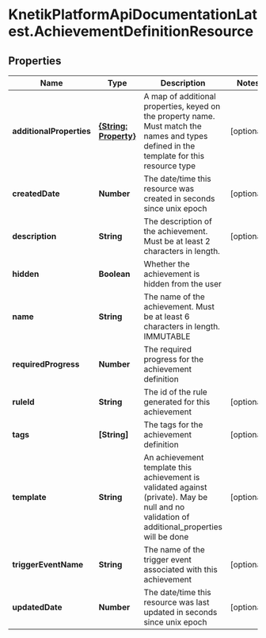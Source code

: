 # KnetikPlatformApiDocumentationLatest.AchievementDefinitionResource

## Properties
Name | Type | Description | Notes
------------ | ------------- | ------------- | -------------
**additionalProperties** | [**{String: Property}**](Property.md) | A map of additional properties, keyed on the property name.  Must match the names and types defined in the template for this resource type | [optional] 
**createdDate** | **Number** | The date/time this resource was created in seconds since unix epoch | [optional] 
**description** | **String** | The description of the achievement. Must be at least 2 characters in length. | [optional] 
**hidden** | **Boolean** | Whether the achievement is hidden from the user | 
**name** | **String** | The name of the achievement. Must be at least 6 characters in length. IMMUTABLE | 
**requiredProgress** | **Number** | The required progress for the achievement definition | 
**ruleId** | **String** | The id of the rule generated for this achievement | [optional] 
**tags** | **[String]** | The tags for the achievement definition | [optional] 
**template** | **String** | An achievement template this achievement is validated against (private). May be null and no validation of additional_properties will be done | [optional] 
**triggerEventName** | **String** | The name of the trigger event associated with this achievement | [optional] 
**updatedDate** | **Number** | The date/time this resource was last updated in seconds since unix epoch | [optional] 


